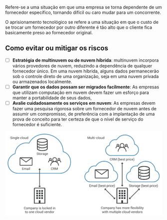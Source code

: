 Refere-se a uma situação em que uma empresa se torna dependente de um fornecedor específico, tornando difícil ou caro mudar para um concorrente.

O aprisionamento tecnológico se refere a uma situação em que o custo de se trocar um fornecedor por outro diferente é tão alto que o cliente fica basicamente preso ao fornecedor original.
## Como evitar ou mitigar os riscos

- [ ] **Estratégia de multinuvem ou de nuvem híbrida**: multinuvem incorpora vários provedores de nuvem, reduzindo a dependência de qualquer fornecedor único. Em uma nuvem híbrida, alguns dados permanecerão sob o controle direto de uma organização, seja em uma nuvem privada ou armazenados localmente.
- [ ] **Garantir que os dados possam ser migrados facilmente**: As empresas que utilizam computação em nuvem devem fazer um esforço para manter a portabilidade de seus dados,
- [ ] **Avalie cuidadosamente os serviços em nuvem**: As empresas devem fazer uma pesquisa rigorosa sobre um fornecedor de nuvem antes de assumir um compromisso, de preferência com a implantação de uma prova de conceito para ter certeza de que o nível de serviço do fornecedor é suficiente.

![](../img/vendor_lock-in-multi-cloud.svg)
